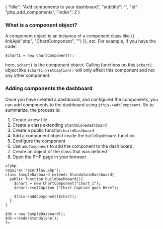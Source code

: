 <meta>
{
    "title": "Add components to your dashboard",
    "subtitle": "",
    "id": "php_add_components",
    "index": 2
}
</meta>

### What is a component object?

A component object is an instance of a component class like {{ linkApi("php", "ChartComponent", "") }}, etc. For example, if you have the code:

~~~
$chart1 = new ChartComponent();
~~~

here, `$chart1` is the component object. Calling functions on this `$chart1` object like `$chart1->setCaption()` will only affect this component and not any other component.

### Adding components the dashboard

Once you have created a dashboard, and configured the components, you can add components to the dashboard using `$this->addComponent`. So to summarize, the process is:

1. Create a new file.
2. Create a class extending `StandaloneDashboard`
3. Create a public function `buildDashboard`
4. Add a component object inside the `buildDashboard` function
5. Configure the component
6. Use `addComponent` to add the component to the dash board.
7. Create an object of the class that was defined
8. Open the PHP page in your browser

~~~
<?php
require('razorflow.php');
class SampleDasboard extends StandaloneDashboard{
  public function buildDashboard(){
    $chart = new ChartComponent("chart_1");
    $chart->setCaption ("Chart Caption goes Here");

    $this->addComponent($chart);
  }
}

$db = new SampleDasboard();
$db->renderStandalone();
?>
~~~
